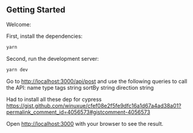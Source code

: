 ## Getting Started

Welcome:

First, install the dependencies:

```bash
yarn 
```

Second, run the development server:

```bash
yarn dev
```

Go to [http://localhost:3000/api/post](http://localhost:3000/api/post) and use the following queries to call the API:
    name        type
    tags        string
    sortBy      string
    direction   string


Had to install all these dep for cypress
https://gist.github.com/winuxue/cfef08e2f5fe9dfc16a1d67a4ad38a01?permalink_comment_id=4056573#gistcomment-4056573

Open [http://localhost:3000](http://localhost:3000) with your browser to see the result.

